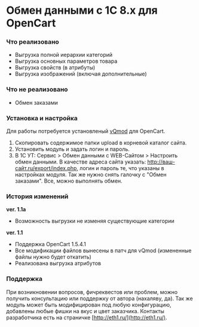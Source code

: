 # Обмен данными с 1С 8.x для OpenCart

### Что реализовано ###
 * Выгрузка полной иерархии категорий
 * Выгрузка основных параметров товара
 * Выгрузка свойств (в атрибуты)
 * Выгрузка изображений (включая дополнительные)

### Что не реализовано ###
 * Обмен заказами
 
### Установка и настройка ###
 Для работы потребуется установленый [vQmod](http://code.google.com/p/vqmod/downloads/list) для OpenCart.

 1. Скопировать содержимое папки upload в корневой каталог сайта.
 2. Установить модуль и задать логин и пароль.
 3. В 1С УТ: Сервис > Обмен данными с WEB-Сайтом > Настроить обмен данными. В качестве адреса сайта указать: http://ваш-сайт.ru/export/index.php, логин и пароль те, что указаны в настройках модуля. Так же нужно снять галочку с "Обмен заказами". Все, можно выполнять обмен.


### История изменений ###

__ver. 1.1a__
 * Возможность выгрузки не изменяя существующие категории

__ver. 1.1__
 * Поддержка OpenCart 1.5.4.1
 * Все модификации файлов вынесены в патч для vQmod (измененные файлы нужно будет откатить)
 * Реализована выгрузка атрибутов
 
### Поддержка ###
 При возникновении вопросов, фичреквестов или проблем, можно получить консультацию или поддержку от автора (нахаляву, да).
 Так же модуль может быть модифицирован под любую конфигурацию, добавлены любые фишки на вкус и цвет заказчика.
 Контакты разработчика есть на страничке [http://eth1.ru/](http://eth1.ru/).
 
 